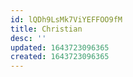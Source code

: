 ```yaml
---
id: lQDh9LsMk7ViYEFFOO9fM
title: Christian
desc: ''
updated: 1643723096365
created: 1643723096365
---
```


